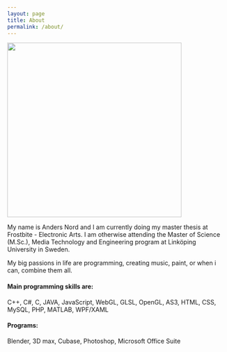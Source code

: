 ```yaml
---
layout: page
title: About
permalink: /about/
---
```


<img src="{{ site.baseurl }}/assets/about/profile.png" height="400px">
<!-- ![My helpful screenshot]({{ site.baseurl }}/assets/about/profile.png) -->

My name is Anders Nord and I am currently doing my master thesis at Frostbite - Electronic Arts. I am otherwise attending the Master of Science (M.Sc.), Media Technology and Engineering program at Linköping University in Sweden. 

My big passions in life are programming, creating music, paint, or when i can, combine them all.

#### Main programming skills are: ####
C++, C#, C, JAVA, JavaScript, WebGL, GLSL, OpenGL, AS3, HTML, CSS, MySQL, PHP, MATLAB, WPF/XAML

#### Programs: ####

Blender, 3D max, Cubase, Photoshop, Microsoft Office Suite